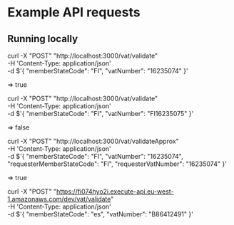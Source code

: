 # Example API requests

## Running locally

curl -X "POST" "http://localhost:3000/vat/validate" \
     -H 'Content-Type: application/json' \
     -d $'{
  "memberStateCode": "FI",
  "vatNumber": "16235074"
}'

=> true

curl -X "POST" "http://localhost:3000/vat/validate" \
     -H 'Content-Type: application/json' \
     -d $'{
  "memberStateCode": "FI",
  "vatNumber": "FI16235075"
}'

=> false

curl -X "POST" "http://localhost:3000/vat/validateApprox" \
     -H 'Content-Type: application/json' \
     -d $'{
  "memberStateCode": "FI",
  "vatNumber": "16235074",
  "requesterMemberStateCode": "FI", 
  "requesterVatNumber": "16235074"
}'

=> true

curl -X "POST" "https://fi074hyo2i.execute-api.eu-west-1.amazonaws.com/dev/vat/validate" \
     -H 'Content-Type: application/json' \
     -d $'{
  "memberStateCode": "es",
  "vatNumber": "B86412491"
}'
